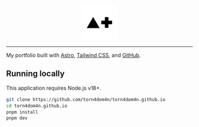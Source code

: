 <p align="center">
  <img src="src/assets/logo.png" width="96" height="96" alt="Logo" style="border-radius:0.5rem"/>
</p>

---

My portfolio built with [Astro](https://astro.build), [Tailwind CSS](https://tailwindcss.com), and [GitHub](https://github.com).

## Running locally

This application requires Node.js v18+.

```sh
git clone https://github.com/torn4dom4n/torn4dom4n.github.io
cd torn4dom4n.github.io
pnpm install
pnpm dev
```
